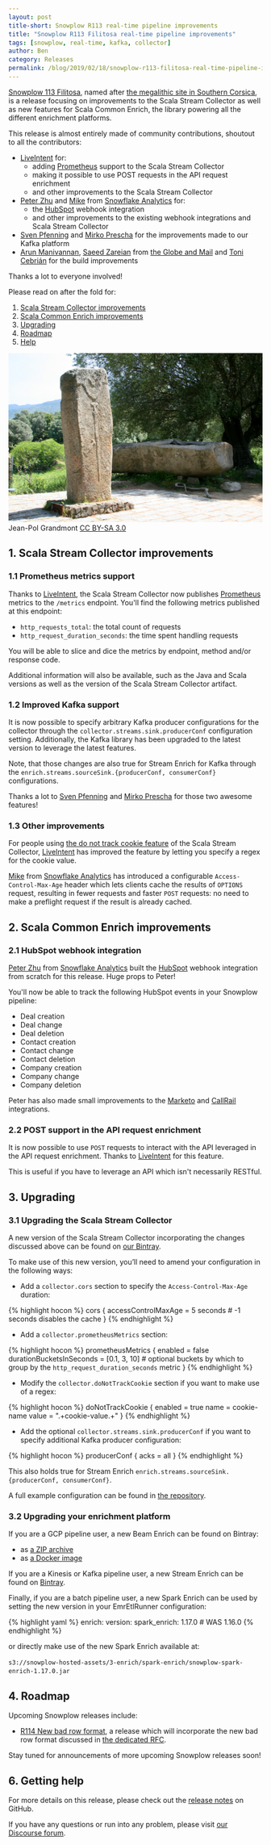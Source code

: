 ```yaml
---
layout: post
title-short: Snowplow R113 real-time pipeline improvements
title: "Snowplow R113 Filitosa real-time pipeline improvements"
tags: [snowplow, real-time, kafka, collector]
author: Ben
category: Releases
permalink: /blog/2019/02/18/snowplow-r113-filitosa-real-time-pipeline-improvements/
---
```


[Snowplow 113 Filitosa][snowplow-release], named after
[the megalithic site in Southern Corsica][filitosa], is a release focusing on improvements to the
Scala Stream Collector as well as new features for Scala Common Enrich, the library powering all
the different enrichment platforms.

This release is almost entirely made of community contributions, shoutout to all the contributors:

- [LiveIntent][liveintent] for:
  - adding [Prometheus][prometheus] support to the Scala Stream Collector
  - making it possible to use POST requests in the API request enrichment
  - and other improvements to the Scala Stream Collector
- [Peter Zhu][misterpig] and [Mike][miike] from [Snowflake Analytics][sa] for:
  - the [HubSpot][hubspot] webhook integration
  - and other improvements to the existing webhook integrations and Scala Stream Collector
- [Sven Pfenning][sven] and [Mirko Prescha][mirko] for the improvements made to our Kafka platform
- [Arun Manivannan](https://github.com/arunma), [Saeed Zareian](https://github.com/szareiangm) from
[the Globe and Mail](https://www.theglobeandmail.com/) and
[Toni Cebrián](https://github.com/tonicebrian) for the build improvements

Thanks a lot to everyone involved!

Please read on after the fold for:

1. [Scala Stream Collector improvements](#ssc)
2. [Scala Common Enrich improvements](#sce)
3. [Upgrading](#upgrading)
4. [Roadmap](#roadmap)
5. [Help](#help)

![filitosa][filitosa-img]
<br>
Jean-Pol Grandmont [CC BY-SA 3.0](https://creativecommons.org/licenses/by-sa/3.0)

<!--more-->

<h2 id="ssc">1. Scala Stream Collector improvements</h2>

<h3 id="metrics">1.1 Prometheus metrics support</h3>

Thanks to [LiveIntent][liveintent], the Scala Stream Collector now publishes
[Prometheus][prometheus] metrics to the `/metrics` endpoint. You'll find the following metrics
published at this endpoint:

- `http_requests_total`: the total count of requests
- `http_request_duration_seconds`: the time spent handling requests

You will be able to slice and dice the metrics by endpoint, method and/or response code.

Additional information will also be available, such as the Java and Scala versions as well as the
version of the Scala Stream Collector artifact.

<h3 id="kafka">1.2 Improved Kafka support</h3>

It is now possible to specify arbitrary Kafka producer configurations for the collector through the
`collector.streams.sink.producerConf` configuration setting. Additionally, the Kafka library has
been upgraded to the latest version to leverage the latest features.

Note, that those changes are also true for Stream Enrich for Kafka through the
`enrich.streams.sourceSink.{producerConf, consumerConf}` configurations.

Thanks a lot to [Sven Pfenning][sven] and [Mirko Prescha][mirko] for those two awesome features!

<h3 id="ssc-other">1.3 Other improvements</h3>

For people using [the do not track cookie feature](https://snowplowanalytics.com/blog/2018/08/21/snowplow-r109-lambaesis-real-time-pipeline-upgrade/#dnt)
of the Scala Stream Collector, [LiveIntent][liveintent] has improved the feature by letting you
specify a regex for the cookie value.

[Mike][miike] from [Snowflake Analytics][sa] has introduced a configurable `Access-Control-Max-Age`
header which lets clients cache the results of `OPTIONS` request, resulting in fewer requests and
faster `POST` requests: no need to make a preflight request if the result is already cached.

<h2 id="sce">2. Scala Common Enrich improvements</h2>

<h3 id="hubspot">2.1 HubSpot webhook integration</h3>

[Peter Zhu][misterpig] from [Snowflake Analytics][sa] built the [HubSpot][hubspot] webhook
integration from scratch for this release. Huge props to Peter!

You'll now be able to track the following HubSpot events in your Snowplow pipeline:

- Deal creation
- Deal change
- Deal deletion
- Contact creation
- Contact change
- Contact deletion
- Company creation
- Company change
- Company deletion

Peter has also made small improvements to the [Marketo](https://www.marketo.com/) and
[CallRail](https://www.callrail.com/) integrations.

<h3 id="post">2.2 POST support in the API request enrichment</h3>

It is now possible to use `POST` requests to interact with the API leveraged in the API request
enrichment. Thanks to [LiveIntent][liveintent] for this feature.

This is useful if you have to leverage an API which isn't necessarily RESTful.

<h2 id="upgrading">3. Upgrading</h2>

<h3 id="upg-ssc">3.1 Upgrading the Scala Stream Collector</h3>

A new version of the Scala Stream Collector incorporating the changes discussed above can be found
on [our Bintray][bintray-ssc].

To make use of this new version, you’ll need to amend your configuration in the following ways:

- Add a `collector.cors` section to specify the `Access-Control-Max-Age` duration:

{% highlight hocon %}
cors {
  accessControlMaxAge = 5 seconds # -1 seconds disables the cache
}
{% endhighlight %}

- Add a `collector.prometheusMetrics` section:

{% highlight hocon %}
prometheusMetrics {
  enabled = false
  durationBucketsInSeconds = [0.1, 3, 10] # optional buckets by which to group by the `http_request_duration_seconds` metric
}
{% endhighlight %}

- Modify the `collector.doNotTrackCookie` section if you want to make use of a regex:

{% highlight hocon %}
doNotTrackCookie {
  enabled = true
  name = cookie-name
  value = ".+cookie-value.+"
}
{% endhighlight %}

- Add the optional `collector.streams.sink.producerConf` if you want to specify additional Kafka
producer configuration:

{% highlight hocon %}
producerConf {
  acks = all
}
{% endhighlight %}

This also holds true for Stream Enrich `enrich.streams.sourceSink.{producerConf, consumerConf}`.

A full example configuration can be found in [the repository][config-ssc].

<h3 id="upg-cc">3.2 Upgrading your enrichment platform</h3>

If you are a GCP pipeline user, a new Beam Enrich can be found on Bintray:
- as [a ZIP archive][bintray-zip-be]
- as [a Docker image][bintray-docker-be]

If you are a Kinesis or Kafka pipeline user, a new Stream Enrich can be found on
[Bintray][bintray-se].

Finally, if you are a batch pipeline user, a new Spark Enrich can be used by setting the new version
in your EmrEtlRunner configuration:

{% highlight yaml %}
enrich:
  version:
    spark_enrich: 1.17.0 # WAS 1.16.0
{% endhighlight %}

or directly make use of the new Spark Enrich available at:

`s3://snowplow-hosted-assets/3-enrich/spark-enrich/snowplow-spark-enrich-1.17.0.jar`

<h2 id="roadmap">4. Roadmap</h2>

Upcoming Snowplow releases include:

* [R114 New bad row format][r114], a release which will incorporate the new bad row format discussed
in [the dedicated RFC](https://discourse.snowplowanalytics.com/t/a-new-bad-row-format/2558).

Stay tuned for announcements of more upcoming Snowplow releases soon!

<h2 id="help">6. Getting help</h2>

For more details on this release, please check out the [release notes][snowplow-release] on GitHub.

If you have any questions or run into any problem, please visit [our Discourse forum][discourse].

[snowplow-release]: https://github.com/snowplow/snowplow/releases/r113-filitosa

[filitosa]: https://en.wikipedia.org/wiki/filitosa
[filitosa-img]: /assets/img/blog/2019/02/filitosa.jpg

[r114]: https://github.com/snowplow/snowplow/milestone/154

[liveintent]: https://liveintent.com/
[misterpig]: https://github.com/misterpig
[miike]: https://github.com/miike
[sa]: https://www.snowflake-analytics.com/
[sven]: https://github.com/0xE282B0
[mirko]: https://github.com/mirkoprescha

[prometheus]: https://prometheus.io/
[hubspot]: https://www.hubspot.com/

[bintray-ssc]: https://bintray.com/snowplow/snowplow-generic/snowplow-scala-stream-collector/0.15.0#files
[config-ssc]: https://github.com/snowplow/snowplow/blob/r113-filitosa/2-collectors/scala-stream-collector/examples/config.hocon.sample
[bintray-zip-be]: https://bintray.com/snowplow/snowplow-generic/snowplow-beam-enrich/0.2.0#files
[bintray-docker-be]: https://bintray.com/snowplow/registry/snowplow%3Abeam-enrich
[bintray-se]: https://bintray.com/snowplow/snowplow-generic/snowplow-stream-enrich/0.20.0#files

[discourse]: http://discourse.snowplowanalytics.com/
